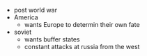 - post world war
- America 
	- wants Europe to determin their own fate
- soviet
	- wants buffer states
	- constant attacks at russia from the west 